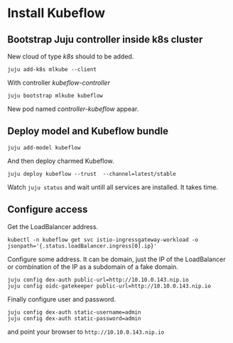 # Install Kubeflow
## Bootstrap Juju controller inside k8s cluster
New cloud of type *k8s* should to be added.
```
juju add-k8s mlkube --client
```
With controller *kubeflow-controller*
```
juju bootstrap mlkube kubeflow
```
New pod named *controller-kubeflow* appear.
## Deploy model and Kubeflow bundle
```
juju add-model kubeflow
```
And then deploy charmed Kubeflow.
```
juju deploy kubeflow --trust  --channel=latest/stable	
```
Watch `juju status` and wait untill all services are installed. It takes time.

## Configure access
Get the LoadBalancer address.
```
kubectl -n kubeflow get svc istio-ingressgateway-workload -o jsonpath='{.status.loadBalancer.ingress[0].ip}'
```
Configure some address. It can be domain, just the IP of the LoadBalancer or combination of the IP as a subdomain of a fake domain.
```
juju config dex-auth public-url=http://10.10.0.143.nip.io
juju config oidc-gatekeeper public-url=http://10.10.0.143.nip.io
```
Finally configure user and password.
```
juju config dex-auth static-username=admin
juju config dex-auth static-password=admin
```
and point your browser to `http://10.10.0.143.nip.io`
